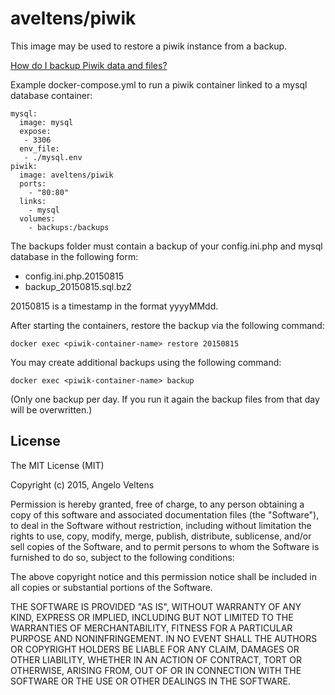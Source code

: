 aveltens/piwik
=========

This image may be used to restore a piwik instance from a backup.

[How do I backup Piwik data and files?](http://piwik.org/faq/how-to-install/faq_138/)

Example docker-compose.yml to run a piwik container linked to a mysql database container:

    mysql:
      image: mysql
      expose:
       - 3306
      env_file:
       - ./mysql.env
    piwik:
      image: aveltens/piwik
      ports:
        - "80:80"
      links:
        - mysql
      volumes:
        - backups:/backups
        
The backups folder must contain a backup of your config.ini.php and mysql database in the following form:

 - config.ini.php.20150815
 - backup_20150815.sql.bz2
 
20150815 is a timestamp in the format yyyyMMdd.
 
After starting the containers, restore the backup via the following command:

`docker exec <piwik-container-name> restore 20150815`

You may create additional backups using the following command:

`docker exec <piwik-container-name> backup`

(Only one backup per day. If you run it again the backup files from that day will be overwritten.)
 
## License

The MIT License (MIT)

Copyright (c) 2015, Angelo Veltens

Permission is hereby granted, free of charge, to any person obtaining a copy
of this software and associated documentation files (the "Software"), to deal
in the Software without restriction, including without limitation the rights
to use, copy, modify, merge, publish, distribute, sublicense, and/or sell
copies of the Software, and to permit persons to whom the Software is
furnished to do so, subject to the following conditions:

The above copyright notice and this permission notice shall be included in
all copies or substantial portions of the Software.

THE SOFTWARE IS PROVIDED "AS IS", WITHOUT WARRANTY OF ANY KIND, EXPRESS OR
IMPLIED, INCLUDING BUT NOT LIMITED TO THE WARRANTIES OF MERCHANTABILITY,
FITNESS FOR A PARTICULAR PURPOSE AND NONINFRINGEMENT. IN NO EVENT SHALL THE
AUTHORS OR COPYRIGHT HOLDERS BE LIABLE FOR ANY CLAIM, DAMAGES OR OTHER
LIABILITY, WHETHER IN AN ACTION OF CONTRACT, TORT OR OTHERWISE, ARISING FROM,
OUT OF OR IN CONNECTION WITH THE SOFTWARE OR THE USE OR OTHER DEALINGS IN
THE SOFTWARE.


